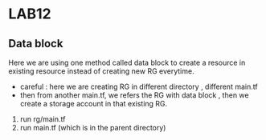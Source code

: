 # LAB12

## Data block

Here we are using one method called data block to create a resource in existing resource instead of creating new RG everytime.

* careful : here we are creating RG in different directory , different main.tf
* then from another main.tf, we refers the RG with data block , then we create a storage account in that existing RG.

1. run rg/main.tf
2. run main.tf (which is in the parent directory)